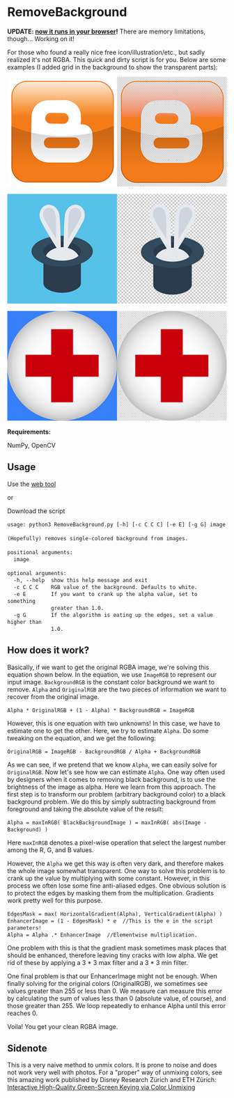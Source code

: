 # RemoveBackground

**UPDATE: [now it runs in your browser](https://shaunabanana.github.io/RemoveBackground)!** There are memory limitations, though... Working on it!

For those who found a really nice free icon/illustration/etc., but sadly realized it's not RGBA. This quick and dirty script is for you. Below are some examples (I added grid in the background to show the transparent parts):

![](demo1.png)

![](demo2.png)

![](demo3.png)

**Requirements:**

NumPy, OpenCV

## Usage

Use the [web tool](https://shaunabanana.github.io/RemoveBackground)

or

Download the script
```shell
usage: python3 RemoveBackground.py [-h] [-c C C C] [-e E] [-g G] image

(Hopefully) removes single-colored background from images.

positional arguments:
  image

optional arguments:
  -h, --help  show this help message and exit
  -c C C C    RGB value of the background. Defaults to white.
  -e E        If you want to crank up the alpha value, set to something
              greater than 1.0.
  -g G        If the algorithm is eating up the edges, set a value higher than
              1.0.
```

## How does it work?

Basically, if we want to get the original RGBA image, we're solving this equation shown below. In the equation, we use `ImageRGB` to represent our input image. `BackgroundRGB` is the constant color background we want to remove. `Alpha` and `OriginalRGB` are the two pieces of information we want to recover from the original image.

```
Alpha * OriginalRGB + (1 - Alpha) * BackgroundRGB = ImageRGB
```

However, this is one equation with two unknowns! In this case, we have to estimate one to get the other. Here, we try to estimate `Alpha`. Do some tweaking on the equation, and we get the following:

```
OriginalRGB = ImageRGB - BackgroundRGB / Alpha + BackgroundRGB
```

As we can see, if we pretend that we know `Alpha`, we can easily solve for `OriginalRGB`. Now let's see how we can estimate `Alpha`. One way often used by designers when it comes to removing black background, is to use the brightness of the image as alpha. Here we learn from this approach. The first step is to transform our problem (arbitrary background color) to a black background problem. We do this by simply subtracting background from foreground and taking the absolute value of the result:

```
Alpha = maxInRGB( BlackBackgroundImage ) = maxInRGB( abs(Image - Background) )
```

Here `maxInRGB` denotes a pixel-wise operation that select the largest number among the R, G, and B values. 

However, the `Alpha` we get this way is often very dark, and therefore makes the whole image somewhat transparent. One way to solve this problem is to crank up the value by multiplying with some constant. However, in this process we often lose some fine anti-aliased edges. One obvious solution is to protect the edges by masking them from the multiplication. Gradients work pretty well for this purpose. 

```
EdgesMask = max( HorizontalGradient(Alpha), VerticalGradient(Alpha) )
EnhancerImage = (1 - EdgesMask) * e  //This is the e in the script parameters!
Alpha = Alpha .* EnhancerImage  //Elementwise multiplication.
```

One problem with this is that the gradient mask sometimes mask places that should be enhanced, therefore leaving tiny cracks with low alpha. We get rid of these by applying a 3 * 3 max filter and a 3 * 3 min filter. 

One final problem is that our EnhancerImage might not be enough. When finally solving for the original colors (OriginalRGB), we sometimes see values greater than 255 or less than 0. We measure can measure this error by calculating the sum of values less than 0 (absolute value, of course), and those greater than 255. We loop repeatedly to enhance Alpha until this error reaches 0. 

Voila! You get your clean RGBA image.

## Sidenote

This is a very naive method to unmix colors. It is prone to noise and does not work very well with photos. For a "proper" way of unmixing colors, see this amazing work published by Disney Research Zürich and  ETH Zürich: [Interactive High-Quality Green-Screen Keying via Color Unmixing](https://s3-us-west-1.amazonaws.com/disneyresearch/wp-content/uploads/20160816162952/Interactive-High-Quality-Green-Screen-Keying-via-Color-Unmixing-Paper.pdf)
